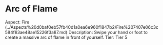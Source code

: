 # Arc of Flame

Aspect: Fire (../Aspects%20d0baf0eb57fb40d1a0ea6e960f1847b2/Fire%207407e06c3c584f83ae48ae15226f3a87.md)
Description: Swipe your hand or foot to create a massive arc of flame in front of yourself.
Tier: Tier 5
